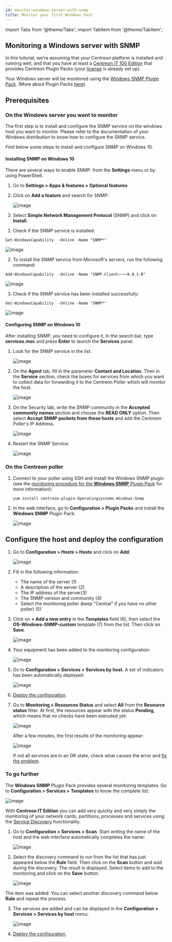 ```yaml
---
id: monitor-windows-server-with-snmp
title: Monitor your first Windows host
---
```

import Tabs from '@theme/Tabs';
import TabItem from '@theme/TabItem';

## Monitoring a Windows server with SNMP

In this tutorial, we're assuming that your Centreon platform is installed and running well, and that you have at least a [Centreon IT 100 Edition](IT100) that provides Centreon Plugin Packs (your [license](../administration/licenses) is already set up).

Your Windows server will be monitored using the [Windows SNMP Plugin Pack](../integrations/plugin-packs/procedures/operatingsystems-windows-snmp). (More about Plugin Packs [here](../monitoring/pluginpacks)). 

## Prerequisites

### On the Windows server you want to monitor

The first step is to install and configure the SNMP service on the windows host you want to monitor.
Please refer to the documentation of your Windows distribution to know how to configure the SNMP service.

Find below some steps to install and configure SNMP on Windows 10.

#### Installing SNMP on Windows 10

There are several ways to enable SNMP: from the **Settings** menu or by using PowerShell.

<Tabs groupId="sync">
<TabItem value="From the Settings menu" label="From the Settings menu">

1. Go to **Settings > Apps & features > Optional features**

2. Click on **Add a feature** and search for SNMP:

	![image](../assets/getting-started/quick_start_windows_snmp_4.png)

3. Select **Simple Network Management Protocol** (SNMP) and click on **Install**.

</TabItem>
<TabItem value="By using PowerShell" label="By using PowerShell">

1. Check if the SNMP service is installed:

```shell
Get-WindowsCapability  -Online -Name "SNMP*"
```

   ![image](../assets/getting-started/quick_start_windows_snmp_1.png)

2. To install the SNMP service from Microsoft's servers, run the following command:

```shell
Add-WindowsCapability  -Online -Name "SNMP.Client~~~~0.0.1.0"
```

   ![image](../assets/getting-started/quick_start_windows_snmp_2.png)

3. Check if the SNMP service has been installed successfully:

```shell
Get-WindowsCapability  -Online -Name "SNMP*"
```
   
   ![image](../assets/getting-started/quick_start_windows_snmp_3.png)

</TabItem>
</Tabs>

#### Configuring SNMP on Windows 10

After installing SNMP, you need to configure it.
In the search bar, type **services.msc** and press **Enter** to launch the **Services** panel.

1. Look for the SNMP service in the list.

	![image](../assets/getting-started/quick_start_windows_snmp_55.png)

2. On the **Agent** tab, fill in the parameter **Contact and Location**. Then in the **Service** section, check the boxes for services from which you want to collect data for forwarding it to the Centreon Poller which will monitor the host.

	![image](../assets/getting-started/quick_start_windows_snmp_6.png)

3. On the Security tab, write the SNMP community in the **Accepted community names** section and choose the **READ ONLY** option.
Then select **Accept SNMP packets from these hosts** and add the Centreon Poller's IP Address.

   ![image](../assets/getting-started/quick_start_windows_snmp_8.png)

4. Restart the SNMP Service:

	![image](../assets/getting-started/quick_start_windows_snmp_5.png)

### On the Centreon poller

1. Connect to your poller using SSH and install the Windows SNMP plugin (see the [monitoring procedure for the **Windows SNMP** Plugin Pack](../integrations/plugin-packs/procedures/operatingsystems-windows-snmp) for more information):

   ```shell
   yum install centreon-plugin-Operatingsystems-Windows-Snmp
   ```

2. In the web interface, go to **Configuration > Plugin Packs** and install the **Windows SNMP** Plugin Pack:

   ![image](../assets/getting-started/quick_start_windows_snmp_10.gif)

## Configure the host and deploy the configuration

1. Go to **Configuration > Hosts > Hosts** and click on **Add**:

	![image](../assets/getting-started/quick_start_windows_snmp_11.gif)

2. Fill in the following information:

   * The name of the server (1)
   * A description of the server (2)
   * The IP address of the server(3)
   * The SNMP version and community (4)
   * Select the monitoring poller (keep "Central" if you have no other poller) (5)

3. Click on **+ Add a new entry** in the **Templates** field (6), then select the **OS-Windows-SNMP-custom** template (7) from the list. Then click on **Save**.

   ![image](../assets/getting-started/quick_start_windows_snmp_12.png)

4. Your equipment has been added to the monitoring configuration:

   ![image](../assets/getting-started/quick_start_windows_snmp_13.png)

5. Go to **Configuration > Services > Services by host**. A set of indicators has been automatically deployed:

   ![image](../assets/getting-started/quick_start_windows_snmp_14.png)

6. [Deploy the configuration](first-supervision#deploying-a-configuration).

7. Go to **Monitoring > Resources Status** and select **All** from the **Resource status** filter. At first, the resources appear with the status **Pending**, which means that no checks have been executed yet:

   ![image](../assets/getting-started/quick_start_windows_snmp_15.png)

   After a few minutes, the first results of the monitoring appear:

   ![image](../assets/getting-started/quick_start_windows_snmp_16.png)

   If not all services are in an OK state, check what causes the error and [fix the problem](../integrations/plugin-packs/tutorials/troubleshooting-plugins).

### To go further

The **Windows SNMP** Plugin Pack provides several monitoring templates. Go to **Configuration > Services > Templates** to know the complete list:

   ![image](../assets/getting-started/quick_start_windows_snmp_18.png)

With **Centreon IT Edition** you can add very quickly and very simply the monitoring of your network cards, partitions, processes and services using the [Service Discovery](../monitoring/discovery/services-discovery) functionality.

1. Go to **Configuration > Services > Scan**. Start writing the name of the host and the web interface automatically completes the name:

	![image](../assets/getting-started/quick_start_windows_snmp_19.png)

2. Select the discovery command to run from the list that has just appeared below the **Rule** field. Then click on the **Scan** button and wait during the discovery. The result is displayed. Select items to add to the monitoring and click on the **Save** button:

	![image](../assets/getting-started/quick_start_windows_snmp_20.png)

The item was added. You can select another discovery command below **Rule** and repeat the process.

3. The services are added and can be displayed in the **Configuration > Services > Services by host** menu:

	![image](../assets/getting-started/quick_start_windows_snmp_21.png)

4. [Deploy the configuration](first-supervision#deploying-a-configuration).
